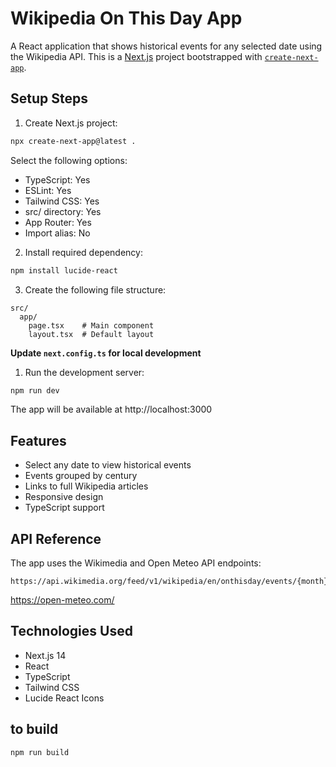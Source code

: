 # Wikipedia On This Day App

A React application that shows historical events for any selected date using the Wikipedia API. This is a [Next.js](https://nextjs.org) project bootstrapped with [`create-next-app`](https://nextjs.org/docs/app/api-reference/cli/create-next-app).

## Setup Steps

1. Create Next.js project:
```bash
npx create-next-app@latest .
```
Select the following options:
- TypeScript: Yes
- ESLint: Yes
- Tailwind CSS: Yes
- src/ directory: Yes
- App Router: Yes
- Import alias: No

2. Install required dependency:
```bash
npm install lucide-react
```

3. Create the following file structure:
```
src/
  app/
    page.tsx    # Main component
    layout.tsx  # Default layout
```

**Update  `next.config.ts` for local development**

1. Run the development server:
```bash
npm run dev
```
The app will be available at http://localhost:3000

## Features
- Select any date to view historical events
- Events grouped by century
- Links to full Wikipedia articles
- Responsive design
- TypeScript support

## API Reference
The app uses the Wikimedia and Open Meteo API endpoints:
```
https://api.wikimedia.org/feed/v1/wikipedia/en/onthisday/events/{month}/{day}
```
https://open-meteo.com/

## Technologies Used
- Next.js 14
- React
- TypeScript
- Tailwind CSS
- Lucide React Icons

## to build

```bash
npm run build
```
